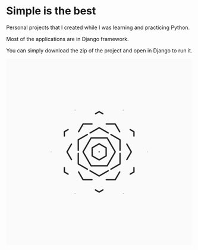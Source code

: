 # Simple is the best



Personal projects that I created while I was learning and practicing Python.

Most of the applications are in Django framework.



You can simply download the zip of the project and open in Django to run it.

<img src="gif9.gif">